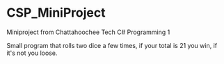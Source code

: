 # CSP_MiniProject
Miniproject from Chattahoochee Tech C# Programming 1

Small program that rolls two dice a few times, if your total is 21 you win, if it's not you loose.
